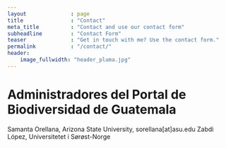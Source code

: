 ```yaml
---
layout              : page
title               : "Contact"
meta_title          : "Contact and use our contact form"
subheadline         : "Contact Form"
teaser              : "Get in touch with me? Use the contact form."
permalink           : "/contact/"
header:
    image_fullwidth: "header_pluma.jpg"
---
```

# Administradores del Portal de Biodiversidad de Guatemala

Samanta Orellana, Arizona State University, sorellana[at]asu.edu
Zabdi López, Universitetet i Sørøst-Norge
